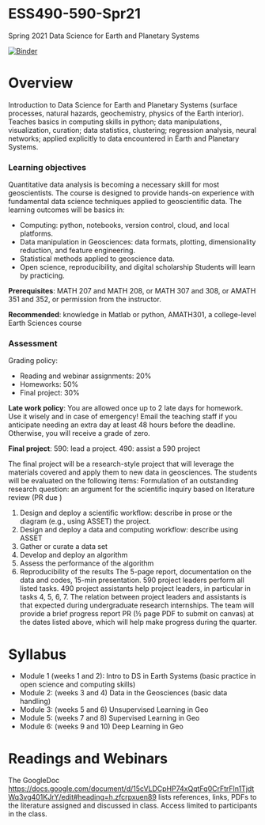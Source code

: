 # ESS490-590-Spr21
Spring 2021 Data Science for Earth and Planetary Systems

[![Binder](https://mybinder.org/badge_logo.svg)](https://mybinder.org/v2/gh/UW-ESS-DS/ESS490-590-Spr21/HEAD)

# Overview
Introduction to Data Science for Earth and Planetary Systems (surface processes, natural hazards, geochemistry, physics of the Earth interior). Teaches basics in computing skills in python; data manipulations, visualization, curation; data statistics, clustering; regression analysis, neural networks; applied explicitly to data encountered in Earth and Planetary Systems.

### Learning objectives 

Quantitative data analysis is becoming a necessary skill for most geoscientists. The course is designed to provide hands-on experience with fundamental data science techniques applied to geoscientific data. The learning outcomes will be basics in:
- Computing: python, notebooks, version control, cloud, and local platforms.
- Data manipulation in Geosciences:  data formats, plotting, dimensionality reduction, and feature engineering.
- Statistical methods applied to geoscience data.
- Open science, reproducibility, and digital scholarship
Students will learn by practicing.

**Prerequisites**: MATH 207 and MATH 208, or MATH 307 and 308, or AMATH 351 and 352, or permission from the instructor.

**Recommended**: knowledge in Matlab or python, AMATH301, a college-level Earth Sciences course

### Assessment
Grading policy:
- Reading and webinar assignments: 20% 
- Homeworks: 50% 
- Final project: 30%
 
**Late work policy**:
You are allowed once up to 2 late days for homework. Use it wisely and in case of emergency! Email the teaching staff if you anticipate needing an extra day at least 48 hours before the deadline. Otherwise, you will receive a grade of zero.

**Final project**:
590: lead a project. 490: assist a 590 project

The final project will be a research-style project that will leverage the materials covered and apply them to new data in geosciences. The students will be evaluated on the following items:
Formulation of an outstanding research question: an argument for the scientific inquiry based on literature review (PR due )
1. Design and deploy a scientific workflow: describe in prose or the diagram (e.g., using ASSET) the project.
2. Design and deploy a data and computing workflow: describe using ASSET
3. Gather or curate a data set
4. Develop and deploy an algorithm
5. Assess the performance of the algorithm
6. Reproducibility of the results
The 5-page report, documentation on the data and codes, 15-min presentation. 590 project leaders perform all listed tasks. 490 project assistants help project leaders, in particular in tasks 4, 5, 6, 7. The relation between project leaders and assistants is that expected during undergraduate research internships.  The team will provide a brief progress report PR (½ page PDF to submit on canvas) at the dates listed above, which will help make progress during the quarter.
 
# Syllabus

- Module 1 (weeks 1 and 2): Intro to DS in Earth Systems (basic practice in open science and computing skills)
- Module 2: (weeks 3 and 4) Data in the Geosciences (basic data handling)
- Module 3: (weeks 5 and 6) Unsupervised Learning in Geo
- Module 5: (weeks 7 and 8) Supervised Learning in Geo
- Module 6: (weeks 9 and 10) Deep Learning in Geo

# Readings and Webinars
The GoogleDoc https://docs.google.com/document/d/15cVLDCpHP74xQqtFq0CrFtrFln1TjdtWq3vg401KJrY/edit#heading=h.zfcrpxuen89 lists references, links, PDFs to the literature assigned and discussed in class. Access limited to participants in the class.
